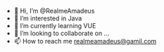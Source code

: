 - 👋 Hi, I’m @RealmeAmadeus
- 👀 I’m interested in Java
- 🌱 I’m currently learning VUE
- 💞️ I’m looking to collaborate on ...
- 📫 How to reach me realmeamadeus@gamil.com

<!---
RealmeAmadeus/RealmeAmadeus is a ✨ special ✨ repository because its `README.md` (this file) appears on your GitHub profile.
You can click the Preview link to take a look at your changes.
--->
